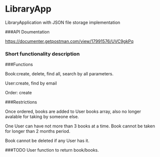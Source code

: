 # LibraryApp
LibraryApplication with JSON file storage implementation

###API Doumentation

https://documenter.getpostman.com/view/17991576/UVC9gkPq

### Short functionality description

###Functions

Book:create, delete, find all, search by all parameters.

User:create, find by email

Order: create

###Restrictions

Once ordered, books are added to User books array, also no longer avalable for taking by someone else.

One User can have not more than 3 books at a time. Book cannot be taken for longer than 2 months period.


Book cannot be deleted if any User has it.

###TODO
User function to return book/books.